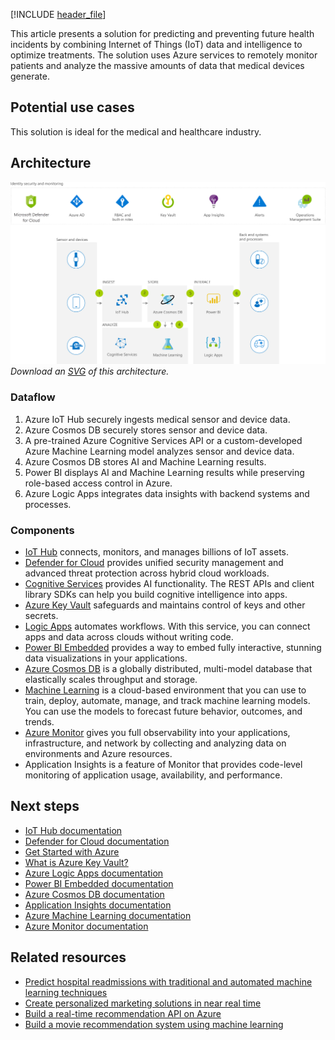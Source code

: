 [!INCLUDE [header_file](../../../includes/sol-idea-header.md)]

This article presents a solution for predicting and preventing future health incidents by combining Internet of Things (IoT) data and intelligence to optimize treatments. The solution uses Azure services to remotely monitor patients and analyze the massive amounts of data that medical devices generate.

## Potential use cases

This solution is ideal for the medical and healthcare industry.

## Architecture

![Architecture diagram that shows how medical data flows through a system that uses AI to predict health incidents.](../media/remote-patient-monitoring.png)
*Download an [SVG](../media/remote-patient-monitoring.svg) of this architecture.*

### Dataflow

1. Azure IoT Hub securely ingests medical sensor and device data.
1. Azure Cosmos DB securely stores sensor and device data.
1. A pre-trained Azure Cognitive Services API or a custom-developed Azure Machine Learning model analyzes sensor and device data.
1. Azure Cosmos DB stores AI and Machine Learning results.
1. Power BI displays AI and Machine Learning results while preserving role-based access control in Azure.
1. Azure Logic Apps integrates data insights with backend systems and processes.

### Components

- [IoT Hub](https://azure.microsoft.com/services/iot-hub) connects, monitors, and manages billions of IoT assets.
- [Defender for Cloud](https://azure.microsoft.com/services/security-center) provides unified security management and advanced threat protection across hybrid cloud workloads.
- [Cognitive Services](https://azure.microsoft.com/services/cognitive-services) provides AI functionality. The REST APIs and client library SDKs can help you build cognitive intelligence into apps.
- [Azure Key Vault](https://azure.microsoft.com/services/key-vault) safeguards and maintains control of keys and other secrets.
- [Logic Apps](https://azure.microsoft.com/services/logic-apps) automates workflows. With this service, you can connect apps and data across clouds without writing code.
- [Power BI Embedded](https://azure.microsoft.com/services/power-bi-embedded) provides a way to embed fully interactive, stunning data visualizations in your applications.
- [Azure Cosmos DB](https://azure.microsoft.com/services/cosmos-db) is a globally distributed, multi-model database that elastically scales throughput and storage.
- [Machine Learning](https://azure.microsoft.com/services/machine-learning) is a cloud-based environment that you can use to train, deploy, automate, manage, and track machine learning models. You can use the models to forecast future behavior, outcomes, and trends.
- [Azure Monitor](https://azure.microsoft.com/services/monitor) gives you full observability into your applications, infrastructure, and network by collecting and analyzing data on environments and Azure resources.
- Application Insights is a feature of Monitor that provides code-level monitoring of application usage, availability, and performance.

## Next steps

- [IoT Hub documentation](/azure/iot-hub)
- [Defender for Cloud documentation](/azure/security-center)
- [Get Started with Azure](/azure/guides/developer/azure-developer-guide)
- [What is Azure Key Vault?](/azure/key-vault/key-vault-overview)
- [Azure Logic Apps documentation](/azure/logic-apps)
- [Power BI Embedded documentation](/azure/power-bi-embedded)
- [Azure Cosmos DB documentation](/azure/cosmos-db)
- [Application Insights documentation](/azure/application-insights)
- [Azure Machine Learning documentation](/azure/machine-learning)
- [Azure Monitor documentation](/azure/monitoring-and-diagnostics)

## Related resources

- [Predict hospital readmissions with traditional and automated machine learning techniques](../../example-scenario/ai/predict-hospital-readmissions-machine-learning.yml)
- [Create personalized marketing solutions in near real time](./personalized-marketing.yml)
- [Build a real-time recommendation API on Azure](../../reference-architectures/ai/real-time-recommendation.yml)
- [Build a movie recommendation system using machine learning](../../example-scenario/ai/movie-recommendations-with-machine-learning.yml)